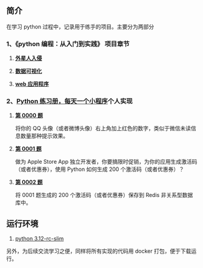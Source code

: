 <!-- @format -->

## 简介

在学习 python 过程中，记录用于练手的项目。主要分为两部分

### **1、《python 编程：从入门到实践》 项目章节**

1. **[ 外星人入侵](./python_crash_course/python_crash_course_1/python_crash_course_1.md)**

2. **[数据可视化](./python_crash_course/python_crash_course_2/python_crash_course_2.md)**

3. **[web 应用程序](./python_crash_course/python_crash_course_3/python_crash_course_3.md)**

### **2、[Python 练习册，每天一个小程序][pythond-examples]个人实现**

1. **[第 0000 题][q0]**

   将你的 QQ 头像（或者微博头像）右上角加上红色的数字，类似于微信未读信息数量那种提示效果。

2. **[第 0001 题][q1]**

   做为 Apple Store App 独立开发者，你要搞限时促销，为你的应用生成激活码（或者优惠券），使用 Python 如何生成 200 个激活码（或者优惠券）？

3. **[第 0002 题][q2]**

   将 0001 题生成的 200 个激活码（或者优惠券）保存到 Redis 非关系型数据库中。

## 运行环境

1. [python 3.12-rc-slim](https://hub.docker.com/layers/library/python/3.12-rc-slim/images/sha256-9393b50e405b1717c79ea433339cb19b2b10d81d3b8dad18576b5b1818ab2853?context=explore)

另外，为后续交流学习之便，同样将所有实现的代码用 docker 打包，便于下载运行。

[pythond-examples]: https://github.com/Yixiaohan/show-me-the-code
[q0]: ./python_showmethecode/demo00/readme.md
[q1]: ./python_showmethecode/demo01/readme.md
[q2]: ./python_showmethecode/demo02/readme.md

